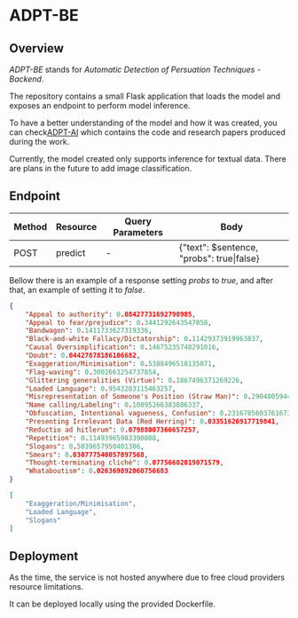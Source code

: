 # ADPT-BE
## Overview
_ADPT-BE_ stands for _Automatic Detection of Persuation Techniques - Backend_.

The repository contains a small Flask application that loads the model and exposes an endpoint to perform model inference. 

To have a better understanding of the model and how it was created, you can check[ADPT-AI](https://github.com/TeimasTeimoso/ADPT-AI) which contains the code and research papers produced during the work.

Currently, the model created only supports inference for textual data. There are plans in the future to add image classification.

## Endpoint
| Method | Resource | Query Parameters | Body                   |
|--------| ---------| -----------------| -----                  |
| POST   | predict  | -                | {"text": $sentence, "probs": true\|false}   |

Bellow there is an example of a response setting _probs_ to _true_, and after that, an example of setting it to _false_.
``` json
{
    "Appeal to authority": 0.08427731692790985,
    "Appeal to fear/prejudice": 0.3441292643547058,
    "Bandwagon": 0.1411733627319336,
    "Black-and-white Fallacy/Dictatorship": 0.11429373919963837,
    "Causal Oversimplification": 0.14675235748291016,
    "Doubt": 0.04427878186106682,
    "Exaggeration/Minimisation": 0.5388496518135071,
    "Flag-waving": 0.3002663254737854,
    "Glittering generalities (Virtue)": 0.1867496371269226,
    "Loaded Language": 0.9543203115463257,
    "Misrepresentation of Someone's Position (Straw Man)": 0.29040059447288513,
    "Name calling/Labeling": 0.10895266383886337,
    "Obfuscation, Intentional vagueness, Confusion": 0.2316785603761673,
    "Presenting Irrelevant Data (Red Herring)": 0.03351626917719841,
    "Reductio ad hitlerum": 0.07988007366657257,
    "Repetition": 0.11493965983390808,
    "Slogans": 0.5039657950401306,
    "Smears": 0.030777540057897568,
    "Thought-terminating cliché": 0.07756602019071579,
    "Whataboutism": 0.026369892060756683
}
```
```json
[
    "Exaggeration/Minimisation",
    "Loaded Language",
    "Slogans"
]
``````
## Deployment
As the time, the service is not hosted anywhere due to free cloud providers resource limitations.

It can be deployed locally using the provided Dockerfile.